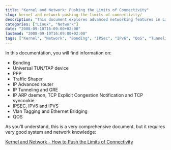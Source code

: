 ```yaml
---
title: "Kernel and Network: Pushing the Limits of Connectivity"
slug: kernel-and-network-pushing-the-limits-of-connectivity/
description: "This document explores advanced networking features in Linux kernel including bonding, TUN/TAP devices, traffic shaping, tunneling, VLANs, and QoS mechanisms."
categories: ["Linux", "Network"]
date: "2008-09-10T16:09:00+02:00"
lastmod: "2008-09-10T16:09:00+02:00"
tags: ["Kernel", "Network", "Bonding", "IPSec", "IPv6", "QoS", "Tunneling"]
---
```


In this documentation, you will find information on:

- Bonding
- Universal TUN/TAP device
- PPP
- Traffic Shaper
- IP Advanced router
- IP Tunneling and GRE
- IP ARP daemon, TCP Explicit Congestion Notification and TCP syncookie
- IPSEC, IPV6 and IPVS
- Vlan Tagging and Ethernet Bridging
- QOS

As you'll understand, this is a very comprehensive document, but it requires very good system and network knowledge:

[Kernel and Network - How to Push the Limits of Connectivity](../../static/pdf/le_noyau_et_le_réseau_-_comment_repousser_les_limites_de_la_connectivité_.pdf)
